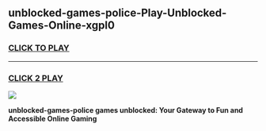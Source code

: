 
## unblocked-games-police-Play-Unblocked-Games-Online-xgpl0
<h3>
<a href="https://premium76.site?title=unblocked-games-police&ref=25A">CLICK TO PLAY</a></h3>
<hr>

<h3>
<a href="https://premium76.site?title=unblocked-games-police&ref=25A">CLICK 2 PLAY</a>
  
</h3>

<a href="https://premium76.site?title=unblocked-games-police&ref=25A"><img src="https://clearcache.store/games.png"></a>


**unblocked-games-police games unblocked: Your Gateway to Fun and Accessible Online Gaming**

